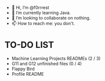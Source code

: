 - 👋 Hi, I’m @f0rrrest
- 🌱 I’m currently learning Java.
- 💞️ I’m looking to collaborate on nothing.
- 📫 How to reach me: you don't.


# TO-DO LIST

- Machine Learning Projects READMEs (2 / 3)
- G11 and G12 unfinished files (0 / 4)
- Flappy Bird
- Profile README
